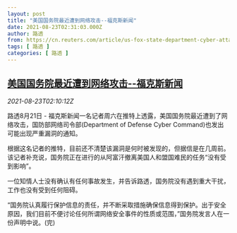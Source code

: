 ```yaml
---
layout: post
title: "美国国务院最近遭到网络攻击--福克斯新闻"
date: 2021-08-23T02:31:03.000Z
author: 路透
from: https://cn.reuters.com/article/us-fox-state-department-cyber-attack-082-idCNKBS2FO04T
tags: [ 路透 ]
categories: [ 路透 ]
---
```

<!--1629685863000-->
[美国国务院最近遭到网络攻击--福克斯新闻](https://cn.reuters.com/article/us-fox-state-department-cyber-attack-082-idCNKBS2FO04T)
------

<div>
<div><i>2021-08-23T02:10:12Z</i></div><p>路透8月21日 - 福克斯新闻一名记者周六在推特上透露，美国国务院最近遭到了网络攻击，国防部网络司令部(Department of Defense Cyber Command)也发出可能出现严重漏洞的通知。</p><p>根据这名记者的推特，目前还不清楚该漏洞是何时被发现的，但据信是在几周前。该记者补充说，国务院正在进行的从阿富汗撤离美国人和盟国难民的任务“没有受到影响”。</p><p>一位知情人士没有确认有任何事故发生，并告诉路透，国务院没有遇到重大干扰，工作也没有受到任何阻碍。</p><p>“国务院认真履行保护信息的责任，并不断采取措施确保信息得到保护。出于安全原因，我们目前不便讨论任何所谓网络安全事件的性质或范围，”国务院发言人在一份声明中说。(完)</p>
</div>
